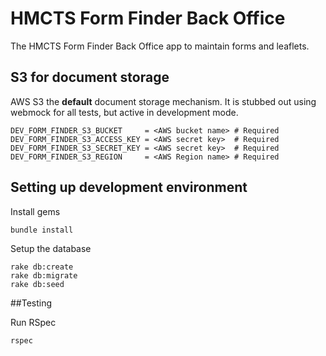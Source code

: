 # HMCTS Form Finder Back Office

The HMCTS Form Finder Back Office app to maintain forms and leaflets.

## S3 for document storage
AWS S3 the **default** document storage mechanism. It is stubbed out
using webmock for all tests, but active in development mode.

```
DEV_FORM_FINDER_S3_BUCKET     = <AWS bucket name> # Required
DEV_FORM_FINDER_S3_ACCESS_KEY = <AWS secret key>  # Required
DEV_FORM_FINDER_S3_SECRET_KEY = <AWS secret key>  # Required
DEV_FORM_FINDER_S3_REGION     = <AWS Region name> # Required
```


## Setting up development environment

Install gems

```
bundle install
```

Setup the database
```
rake db:create
rake db:migrate
rake db:seed
```

##Testing

Run RSpec
```
rspec
```
